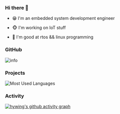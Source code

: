 ### Hi there 👋

- 😁 I'm an embedded system development engineer

- 🐵 I'm working on IoT stuff

- 👀 I'm good at rtos && linux programming

### GitHub
![info](https://github-readme-stats.vercel.app/api?username=hywing&show_icons=true&count_private=true&theme=dark)
### Projects
![Most Used Languages](https://github-readme-stats.vercel.app/api/top-langs/?username=hywing&theme=dark&layout=compact)
### Activity
[![hywing's github activity graph](https://github-readme-activity-graph.vercel.app/graph?username=hywing&theme=xcode)](https://github.com/ashutosh00710/github-readme-activity-graph)



<!--
**hywing/hywing** is a ✨ _special_ ✨ repository because its `README.md` (this file) appears on your GitHub profile.

Here are some ideas to get you started:

- 🔭 I’m currently working on ...
- 🌱 I’m currently learning ...
- 👯 I’m looking to collaborate on ...
- 🤔 I’m looking for help with ...
- 💬 Ask me about ...
- 📫 How to reach me: ...
- 😄 Pronouns: ...
- ⚡ Fun fact: ...
-->
